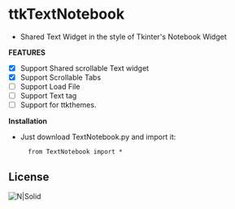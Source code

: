 # ttkTextNotebook
- Shared Text Widget in the style of Tkinter's Notebook Widget

**FEATURES**
- [x] Support Shared scrollable Text widget
- [x] Support Scrollable Tabs
- [ ] Support Load File
- [ ] Support Text tag
- [ ] Support for ttkthemes.

**Installation**
- Just download TextNotebook.py and import it:

        from TextNotebook import *

License
----
![N|Solid](https://www.gnu.org/graphics/gplv3-127x51.png)